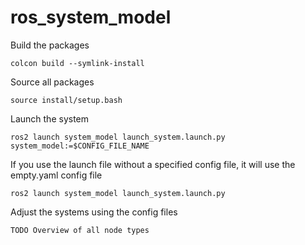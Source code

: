 # ros_system_model

Build the packages

	colcon build --symlink-install

Source all packages

	source install/setup.bash

Launch the system

	ros2 launch system_model launch_system.launch.py system_model:=$CONFIG_FILE_NAME

If you use the launch file without a specified config file, it will use the empty.yaml config file

	ros2 launch system_model launch_system.launch.py

Adjust the systems using the config files

	TODO Overview of all node types

